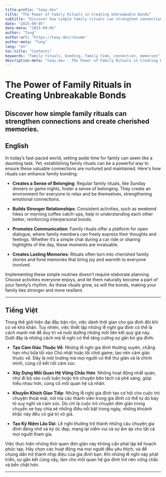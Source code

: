 ```yaml
---
title-prefix: "tway.dev"
title: "The Power of Family Rituals in Creating Unbreakable Bonds"
subtitle: "Discover how simple family rituals can strengthen connections and create cherished memories."
date: "2025-09-05"
date-meta: "2025-09-05"
author: "Tung"
author-url: "https://tway.dev/resume"
author-meta: "Tung"
lang: "en"
toc-title: "Contents"
keywords: "family rituals, bonding, family time, connection, memories"
description-meta: "tway.dev - The Power of Family Rituals in Creating Unbreakable Bonds - Discover how simple family rituals can strengthen connections and create cherished memories."
---
```


# The Power of Family Rituals in Creating Unbreakable Bonds
## Discover how simple family rituals can strengthen connections and create cherished memories.

## English
In today’s fast-paced world, setting aside time for family can seem like a daunting task. Yet, establishing family rituals can be a powerful way to ensure these valuable connections are nurtured and maintained. Here's how rituals can enhance family bonding:

- **Creates a Sense of Belonging**: Regular family rituals, like Sunday dinners or game nights, foster a sense of belonging. They create an environment for everyone to relax and be themselves, strengthening emotional connections.

- **Builds Stronger Relationships**: Consistent activities, such as weekend hikes or morning coffee catch-ups, help in understanding each other better, reinforcing interpersonal bonds.

- **Promotes Communication**: Family rituals offer a platform for open dialogue, where family members can freely express their thoughts and feelings. Whether it’s a simple chat during a car ride or sharing highlights of the day, these moments are invaluable.

- **Creates Lasting Memories**: Rituals often turn into cherished family stories and fond memories that bring joy and warmth to everyone involved.

Implementing these simple routines doesn’t require elaborate planning. Choose activities everyone enjoys, and let them naturally become a part of your family’s rhythm. As these rituals grow, so will the bonds, making your family ties stronger and more resilient.

---

## Tiếng Việt
Trong thế giới hiện đại đầy bận rộn, việc dành thời gian cho gia đình đôi khi có vẻ khó khăn. Tuy nhiên, việc thiết lập những lễ nghi gia đình có thể là cách mạnh mẽ để duy trì và nuôi dưỡng những mối liên kết quý giá này. Dưới đây là những cách mà lễ nghi có thể tăng cường sự gắn bó gia đình:

- **Tạo Cảm Giác Thuộc Về**: Những lễ nghi gia đình thường xuyên, chẳng hạn như bữa tối vào Chủ nhật hoặc tối chơi game, tạo nên cảm giác thuộc về. Đây là môi trường mà mọi người có thể thư giãn và là chính mình, củng cố kết nối cảm xúc.

- **Xây Dựng Mối Quan Hệ Vững Chắc Hơn**: Những hoạt động nhất quán, như đi bộ vào cuối tuần hoặc trò chuyện bên tách cà phê sáng, giúp hiểu nhau hơn, củng cố mối quan hệ cá nhân.

- **Khuyến Khích Giao Tiếp**: Những lễ nghi gia đình tạo cơ hội cho cuộc trò chuyện thoải mái, nơi mà các thành viên trong gia đình có thể tự do bày tỏ suy nghĩ và cảm xúc. Dù chỉ là cuộc trò chuyện đơn giản trong chuyến xe hay chia sẻ những điều nổi bật trong ngày, những khoảnh khắc này đều có giá trị vô giá.

- **Tạo Kỷ Niệm Lâu Dài**: Lễ nghi thường trở thành những câu chuyện gia đình đáng nhớ và ký ức đẹp, mang lại niềm vui và sự ấm áp cho tất cả mọi người tham gia.

Việc thực hiện những thói quen đơn giản này không cần phải lập kế hoạch phức tạp. Hãy chọn các hoạt động mà mọi người đều yêu thích, và để chúng dần trở thành nhịp điệu của gia đình bạn. Khi những lễ nghi này phát triển, sự gắn kết cũng vậy, làm cho mối quan hệ gia đình trở nên vững chắc và bền chặt hơn.

---